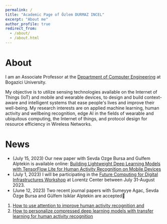 ```yaml
---
permalink: /
title: "Academic Page of Özlem DURMAZ INCEL"
excerpt: "About me"
author_profile: true
redirect_from: 
  - /about/
  - /about.html
---
```


About
======
I am an Associate Professor at the [Department of Computer Engineering](https://cmpe.boun.edu.tr/) at Bogazici University.

My objective is to utilize sensing technologies available on the Internet of Things (IoT) and mobile and wearable devices, to design and build context-aware and intelligent systems that ease people's lives and improve their well-being. My research interests are on applied machine learning, human activity and wellbeing recognition, edge AI in the fields of wearable and ubiquitous computing, the Internet of things, and protocol design for resource efficiency in Wireless Networks. 

News
======
- (July 15, 2023) Our new paper with Sevda Ozge Bursa and Gulfem Alptekin is available online: [Building Lightweight Deep Learning Models with TensorFlow Lite for Human Activity Recognition on Mobile Devices](https://link.springer.com/article/10.1007/s12243-023-00962-x)
- (July 1, 2023) I will be participating in the [Future Computing for Digital Infrastructures Workshop](https://www.lorentzcenter.nl/future-computing-for-digital-infrastructures.html) at Lorentz Center between July 31-August 2023.
- (June 12, 2023) Two recent journal papers with Sumeyye Agac, Sevda Özge Bursa and Gülfem Isiklar Alptekin are accepted🎉
1. [How to use attention to improve human activity recognition and](https://doi.org/10.1016/j.compeleceng.2023.108777)
2. [How to personalize compressed deep learning models with transfer learning for human activity recognition](https://www.mdpi.com/2075-4418/13/11/1861)

   

